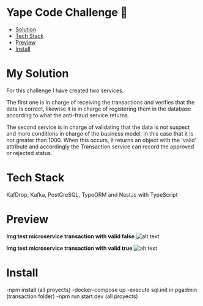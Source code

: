 # Yape Code Challenge :rocket:

- [Solution](#solution)
- [Tech Stack](#tech_stack)
- [Preview](#preview)
- [Install](#install)

# My Solution

For this challenge I have created two services.

The first one is in charge of receiving the transactions and verifies that the data is correct, likewise it is in charge of registering them in the database according to what the anti-fraud service returns.

The second service is in charge of validating that the data is not suspect and more conditions in charge of the business model, in this case that it is not greater than 1000. When this occurs, it returns an object with the 'valid' attribute and accordingly the Transaction service can record the approved or rejected status.

# Tech Stack

KafDrop, Kafka, PostGreSQL, TypeORM and NestJs with TypeScript

# Preview
**Img test microservice transaction with valid false**
![alt text](https://i.ibb.co/pvLRxqf/imagen.png)

**Img test microservice transaction with valid true**
![alt text](https://i.ibb.co/CQR4fsk/imagen.png)

# Install

-npm install (all proyects)
-docker-compose up
-execute sql.init in pgadmin (transaction folder)
-npm run start:dev (all proyects)
